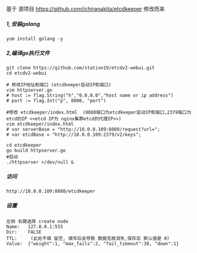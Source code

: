 基于 源项目 https://github.com/ichiranakita/etcdkeeper 修改而来
##### 1, 安装golang
```
yum install golang -y
```
##### 2,编译go执行文件
```
git clone https://github.com/station19/etcdv2-webui.git
cd etcdv2-webui

# 修改IP地址和端口 (etcdkeeper启动IP和端口)
vim httpserver.go
# host := flag.String("h","0.0.0.0","host name or ip address")
# port := flag.Int("p", 8080, "port")

#修改 etcdkeeper/index.html  (8080端口为etcdkeeper启动IP和端口,2379端口为 etcd的IP <<etcd IP为 nginx集群etcd的代理IP>>)
vim etcdkeeper/index.html
# var serverBase = "http://10.0.0.109:8080/request?url=";
# var etcdBase = "http://10.0.0.109:2379/v2/keys";
 
cd etcdkeeper
go build httpserver.go
#启动
./httpserver >/dev/null &
```

##### 访问 
```
http://10.0.0.109:8080/etcdkeeper
```

##### 设置
```
左侧 右键选择 create node
Name:	127.0.0.1:555
Dir:	FALSE
TTL:	 (此处不填 留空, 填写后会导致 数据无故消失,保存后 默认值是 0)
Value:	{"weight":1, "max_fails":2, "fail_timeout":30, "down":1}
```
